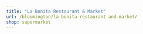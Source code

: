 ```yaml
---
title: "La Bonita Restaurant & Market"
url: /bloomington/la-bonita-restaurant-and-market/
shop: supermarket
---
```


